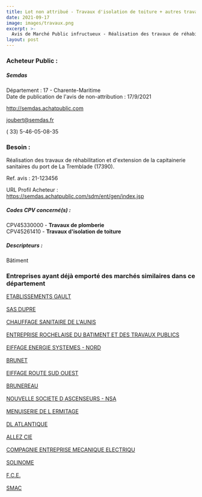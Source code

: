 ```yaml
---
title: Lot non attribué - Travaux d'isolation de toiture + autres travaux
date: 2021-09-17
image: images/travaux.png
excerpt: >-
  Avis de Marché Public infructueux - Réalisation des travaux de réhabilitation et d'extension de la capitainerie sanitaires du port de La Tremblade (17390).
layout: post
---
```


### Acheteur Public :
##### Semdas
Département : 17 - Charente-Maritime<br/>
Date de publication de l'avis de non-attribution : 17/9/2021


http://semdas.achatpublic.com

joubert@semdas.fr

( 33) 5-46-05-08-35
### Besoin :

Réalisation des travaux de réhabilitation et d'extension de la capitainerie sanitaires du port de La Tremblade (17390).

Ref. avis : 21-123456

URL Profil Acheteur : https://semdas.achatpublic.com/sdm/ent/gen/index.jsp

##### Codes CPV concerné(s) :
CPV45330000 - **Travaux de plomberie** <br/>
CPV45261410 - **Travaux d'isolation de toiture** <br/>

##### Descripteurs :
Bâtiment <br/>

### Entreprises ayant déjà emporté des marchés similaires dans ce département
<a href="/entreprise-546/siren-323901363">ETABLISSEMENTS GAULT</a><br/><br/>
<a href="/entreprise-547/siren-331267617">SAS DUPRE</a><br/><br/>
<a href="/entreprise-548/siren-338919244">CHAUFFAGE SANITAIRE DE L'AUNIS</a><br/><br/>
<a href="/entreprise-548/siren-338980048">ENTREPRISE ROCHELAISE DU BATIMENT ET DES TRAVAUX PUBLICS</a><br/><br/>
<a href="/entreprise-553/siren-388784928">EIFFAGE ENERGIE SYSTEMES - NORD</a><br/><br/>
<a href="/entreprise-553/siren-389818907">BRUNET</a><br/><br/>
<a href="/entreprise-555/siren-399307370">EIFFAGE ROUTE SUD OUEST</a><br/><br/>
<a href="/entreprise-565/siren-483188686">BRUNEREAU</a><br/><br/>
<a href="/entreprise-565/siren-485205769">NOUVELLE SOCIETE D ASCENSEURS - NSA</a><br/><br/>
<a href="/entreprise-567/siren-495053696">MENUISERIE DE L ERMITAGE</a><br/><br/>
<a href="/entreprise-569/siren-509910899">DL ATLANTIQUE</a><br/><br/>
<a href="/entreprise-572/siren-572201549">ALLEZ CIE</a><br/><br/>
<a href="/entreprise-575/siren-778120097">COMPAGNIE ENTREPRISE MECANIQUE ELECTRIQU</a><br/><br/>
<a href="/entreprise-575/siren-792542763">SOLINOME</a><br/><br/>
<a href="/entreprise-578/siren-813448032">F.C.E.</a><br/><br/>
<a href="/entreprise-579/siren-822123964">SMAC</a><br/><br/>
